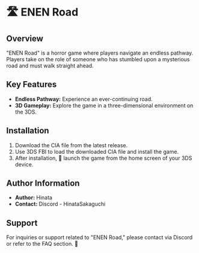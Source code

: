 # 🛣️ ENEN Road

## Overview
"ENEN Road" is a horror game where players navigate an endless pathway. Players take on the role of someone who has stumbled upon a mysterious road and must walk straight ahead.

## Key Features
- **Endless Pathway:** Experience an ever-continuing road.
- **3D Gameplay:** Explore the game in a three-dimensional environment on the 3DS.

## Installation
1. Download the CIA file from the latest release.
2. Use 3DS FBI to load the downloaded CIA file and install the game.
3. After installation, 🚀 launch the game from the home screen of your 3DS device.

## Author Information
- **Author:** Hinata
- **Contact:** Discord - HinataSakaguchi

## Support
For inquiries or support related to "ENEN Road," please contact via Discord or refer to the FAQ section. 🤖
